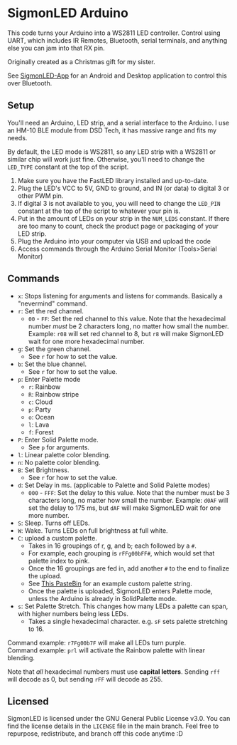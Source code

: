 # SigmonLED Arduino
This code turns your Arduino into a WS2811 LED controller. Control using UART, which includes IR Remotes, Bluetooth, serial terminals, and anything else you can jam into that RX pin.

Originally created as a Christmas gift for my sister.

See [SigmonLED-App](https://github.com/Stephen-Hamilton-C/SigmonLED-App) for an Android and Desktop application to control this over Bluetooth.

## Setup
You'll need an Arduino, LED strip, and a serial interface to the Arduino. I use an HM-10 BLE module from DSD Tech, it has massive range and fits my needs.

By default, the LED mode is WS2811, so any LED strip with a WS2811 or similar chip will work just fine. Otherwise, you'll need to change the `LED_TYPE` constant at the top of the script.

1. Make sure you have the FastLED library installed and up-to-date.
2. Plug the LED's VCC to 5V, GND to ground, and IN (or data) to digital 3 or other PWM pin.
3. If digital 3 is not available to you, you will need to change the `LED_PIN` constant at the top of the script to whatever your pin is.
4. Put in the amount of LEDs on your strip in the `NUM_LEDS` constant. If there are too many to count, check the product page or packaging of your LED strip.
5. Plug the Arduino into your computer via USB and upload the code
6. Access commands through the Arduino Serial Monitor (Tools>Serial Monitor)

## Commands
- ``x``: Stops listening for arguments and listens for commands. Basically a "nevermind" command.
- ``r``: Set the red channel.
  - `00` - `FF`: Set the red channel to this value. Note that the hexadecimal number *must* be 2 characters long, no matter how small the number. Example: `r08` will set red channel to 8, but `r8` will make SigmonLED wait for one more hexadecimal number.
- ``g``: Set the green channel.
  - See `r` for how to set the value.
- ``b``: Set the blue channel.
  - See `r` for how to set the value.
- ``p``: Enter Palette mode
  - `r`: Rainbow
  - `R`: Rainbow stripe
  - `c`: Cloud
  - `p`: Party
  - `o`: Ocean
  - `l`: Lava
  - `f`: Forest
- ``P``: Enter Solid Palette mode.
  - See `p` for arguments.
- `l`: Linear palette color blending.
- `n`: No palette color blending.
- ``B``: Set Brightness.
  - See `r` for how to set the value.
- ``d``: Set Delay in ms. (applicable to Palette and Solid Palette modes)
  - `000` - `FFF`: Set the delay to this value. Note that the number must be 3 characters long, no matter how small the number. Example: `d0AF` will set the delay to 175 ms, but `dAF` will make SigmonLED wait for one more number.
- ``S``: Sleep. Turns off LEDs.
- ``W``: Wake. Turns LEDs on full brightness at full white.
- ``C``: upload a custom palette.
  - Takes in 16 groupings of r, g, and b; each followed by a `#`.
  - For example, each grouping is `rFFg00bFF#`, which would set that palette index to pink.
  - Once the 16 groupings are fed in, add another `#` to the end to finalize the upload.
  - See [This PasteBin](https://pastebin.com/Wz3fSjUW) for an example custom palette string.
  - Once the palette is uploaded, SigmonLED enters Palette mode, unless the Arduino is already in SolidPalette mode.
- ``s``: Set Palette Stretch. This changes how many LEDs a palette can span, with higher numbers being less LEDs. 
  - Takes a single hexadecimal character. e.g. `sF` sets palette stretching to 16.

Command example: `r7Fg00b7F` will make all LEDs turn purple. \
Command example: `prl` will activate the Rainbow palette with linear blending.

Note that *all* hexadecimal numbers must use **capital letters**. Sending `rff` will decode as 0, but sending `rFF` will decode as 255.

## Licensed
SigmonLED is licensed under the GNU General Public License v3.0. You can find the license details in the `LICENSE` file in the main branch. Feel free to repurpose, redistribute, and branch off this code anytime :D
